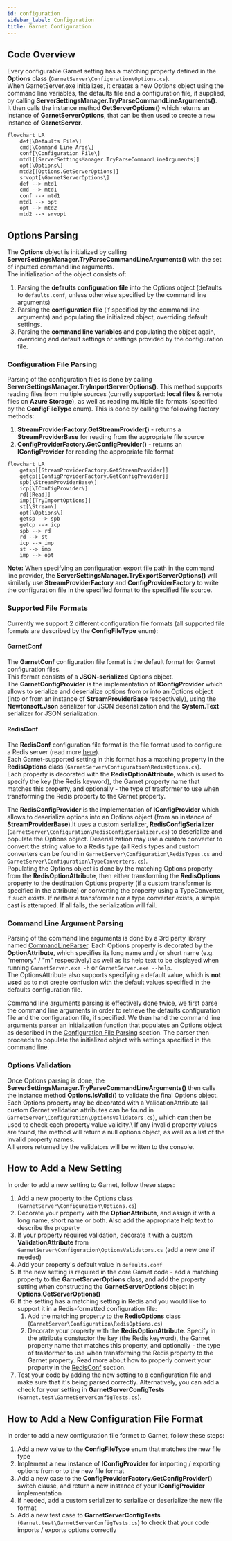 ```yaml
---
id: configuration
sidebar_label: Configuration
title: Garnet Configuration
---
```


## Code Overview

Every configurable Garnet setting has a matching property defined in the **Options** class (`GarnetServer\Configuration\Options.cs`). \
When GarnetServer.exe initializes, it creates a new Options object using the command line variables, the defaults file and a configuration file, if supplied, by calling **ServerSettingsManager.TryParseCommandLineArguments()**.\
It then calls the instance method **GetServerOptions()** which returns an instance of **GarnetServerOptions**, that can be then used to create a new instance of **GarnetServer**.

```mermaid
flowchart LR
    def[\Defaults File\]
    cmd[\Command Line Args\]
    conf[\Configuration File\]
    mtd1[[ServerSettingsManager.TryParseCommandLineArguments]]
    opt[\Options\]
    mtd2[[Options.GetServerOptions]]
    srvopt[\GarnetServerOptions\]
    def --> mtd1
    cmd --> mtd1
    conf --> mtd1
    mtd1 --> opt
    opt --> mtd2
    mtd2 --> srvopt
```

## Options Parsing

The **Options** object is initialized by calling **ServerSettingsManager.TryParseCommandLineArguments()** with the set of inputted command line arguments.\
The initialization of the object consists of:
1) Parsing the **defaults configuration file** into the Options object (defaults to `defaults.conf`, unless otherwise specified by the command line arguments) 
2) Parsing the **configuration file** (if specified by the command line arguments) and populating the initialized object, overriding default settings. 
3) Parsing the **command line variables** and populating the object again, overriding and default settings or settings provided by the configuration file. 

### Configuration File Parsing

Parsing of the configuration files is done by calling **ServerSettingsManager.TryImportServerOptions()**. This method supports reading files from multiple sources (curretly supported: **local files** & remote files on **Azure Storage**), as well as reading multiple file formats (specified by the **ConfigFileType** enum).
This is done by calling the following factory methods: 
1) **StreamProviderFactory.GetStreamProvider()** - returns a **StreamProviderBase** for reading from the appropriate file source
2) **ConfigProviderFactory.GetConfigProvider()** - returns an **IConfigProvider** for reading the appropriate file format

```mermaid
flowchart LR
    getsp[[StreamProviderFactory.GetStreamProvider]]
    getcp[[ConfigProviderFactory.GetConfigProvider]]
    spb[\StreamProviderBase\]
    icp[\IConfigProvider\]
    rd[[Read]]
    imp[[TryImportOptions]]
    st[\Stream\]
    opt[\Options\]
    getsp --> spb
    getcp --> icp
    spb --> rd
    rd --> st
    icp --> imp
    st --> imp
    imp --> opt
```

**Note:** When specifying an configuration export file path in the command line provider, the **ServerSettingsManager.TryExportServerOptions()** will similarly use **StreamProviderFactory** and **ConfigProviderFactory** to write the configuration file in the specified format to the specified file source.

### Supported File Formats
Currently we support 2 different configuration file formats (all supported file formats are described by the **ConfigFileType** enum):

#### GarnetConf
The **GarnetConf** configuration file format is the default format for Garnet configuration files.\
This format consists of a **JSON-serialized** Options object.\
The **GarnetConfigProvider** is the implementation of **IConfigProvider** which allows to serialize and deserialize options from or into an Options object (into or from an instance of **StreamProviderBase** respectively), using the **Newtonsoft.Json** serializer for JSON deserialization and the **System.Text** serializer for JSON serialization.

#### RedisConf
The **RedisConf** configuration file format is the file format used to configure a Redis server (read more [here](https://redis.io/docs/management/config/)).\
Each Garnet-supported setting in this format has a matching property in the **RedisOptions** class (`GarnetServer\Configuration\RedisOptions.cs`).\
Each property is decorated with the **RedisOptionAttribute**, which is used to specify the key (the Redis keyword), the Garnet property name that matches this property, and optionally - the type of trasformer to use when transforming the Redis property to the Garnet property.

The **RedisConfigProvider** is the implementation of **IConfigProvider** which allows to deserialize options into an Options object (from an instance of **StreamProviderBase**).It uses a custom serializer, **RedisConfigSerializer** (`GarnetServer\Configuration\RedisConfigSerializer.cs`) to deserialize and populate the Options object.
Deserialization may use a custom converter to convert the string value to a Redis type (all Redis types and custom converters can be found in `GarnetServer\Configuration\RedisTypes.cs` and `GarnetServer\Configuration\TypeConverters.cs`).\
Populating the Options object is done by the matching Options property from the **RedisOptionAttribute**, then either transforming the **RedisOptions** property to the destination Options property (if a custom transformer is specified in the attribute) or converting the property using a TypeConverter, if such exists. If neither a transformer nor a type converter exists, a simple cast is attempted. If all fails, the serialization will fail.

### Command Line Argument Parsing

Parsing of the command line arguments is done by a 3rd party library named [CommandLineParser](https://github.com/commandlineparser/commandline). Each Options property is decorated by the **OptionAttribute**, which specifies its long name and / or short name (e.g. "memory" / "m" respectively) as well as its help text to be displayed when running `GarnetServer.exe -h` or `GarnetServer.exe --help`.\
The OptionsAttribute also supports specifying a default value, which is **not used** as to not create confusion with the default values specified in the defaults configuration file.

Command line arguments parsing is effectively done twice, we first parse the command line arguments in order to retrieve the defaults configuration file and the configuration file, if specified. We then hand the command line arguments parser an initialization function that populates an Options object as described in the [Configuration File Parsing](#configuration-file-parsing) section. The parser then proceeds to populate the initialized object with settings specified in the command line.

### Options Validation

Once Options parsing is done, the **ServerSettingsManager.TryParseCommandLineArguments()** then calls the instance method **Options.IsValid()** to validate the final Options object.\
Each Options property may be decorated with a ValidationAttribute (all custom Garnet validation attributes can be found in `GarnetServer\Configuration\OptionsValidators.cs`), which can then be used to check each property value validity.\ 
If any invalid property values are found, the method will return a null options object, as well as a list of the invalid property names.\
All errors returned by the validators will be written to the console.

## How to Add a New Setting

In order to add a new setting to Garnet, follow these steps:
1) Add a new property to the Options class (`GarnetServer\Configuration\Options.cs`)
2) Decorate your property with the **OptionAttribute**, and assign it with a long name, short name or both. Also add the appropriate help text to describe the property
3) If your property requires validation, decorate it with a custom **ValidationAttribute** from `GarnetServer\Configuration\OptionsValidators.cs` (add a new one if needed)
4) Add your property's default value in `defaults.conf`
5) If the new setting is required in the core Garnet code - add a matching property to the **GarnetServerOptions** class, and add the property setting when constructing the **GarnetServerOptions** object in **Options.GetServerOptions()**
6) If the setting has a matching setting in Redis and you would like to support it in a Redis-formatted configuration file:
    1) Add the matching property to the **RedisOptions** class (`GarnetServer\Configuration\RedisOptions.cs`)
    2) Decorate your property with the **RedisOptionAttribute**. Specify in the attribute constuctor the key (the Redis keyword), the Garnet property name that matches this property, and optionally - the type of trasformer to use when transforming the Redis property to the Garnet property. Read more about how to properly convert your property in the [RedisConf](#redisconf) section.
7) Test your code by adding the new setting to a configuration file and make sure that it's being parsed correctly. Alternatively, you can add a check for your setting in **GarnetServerConfigTests** (`Garnet.test\GarnetServerConfigTests.cs`). 

## How to Add a New Configuration File Format

In order to add a new configuration file formet to Garnet, follow these steps:
1) Add a new value to the **ConfigFileType** enum that matches the new file type
2) Implement a new instance of **IConfigProvider** for importing / exporting options from or to the new file format
3) Add a new case to the **ConfigProviderFactory.GetConfigProvider()** switch clause, and return a new instance of your **IConfigProvider** implementation
4) If needed, add a custom serializer to serialize or deserialize the new file format
5) Add a new test case to **GarnetServerConfigTests** (`Garnet.test\GarnetServerConfigTests.cs`) to check that your code imports / exports options correctly 